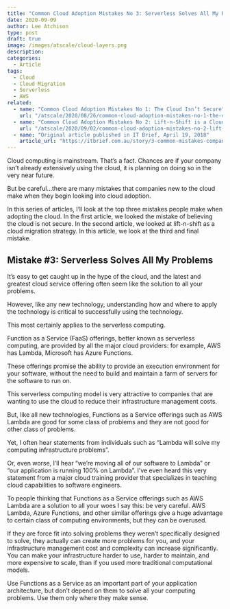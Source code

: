 ```yaml
---
title: "Common Cloud Adoption Mistakes No 3: Serverless Solves All My Problems"
date: 2020-09-09
author: Lee Atchison
type: post
draft: true
image: /images/atscale/cloud-layers.png
description: 
categories:
  - Article
tags:
  - Cloud
  - Cloud Migration
  - Serverless
  - AWS
related:
  - name: "Common Cloud Adoption Mistakes No 1: The Cloud Isn’t Secure"
    url: "/atscale/2020/08/26/common-cloud-adoption-mistakes-no-1-the-cloud-isnt-secure/"
  - name: "Common Cloud Adoption Mistakes No 2: Lift-n-Shift is a Cloud Migration"
    url: "/atscale/2020/09/02/common-cloud-adoption-mistakes-no-2-lift-n-shift-is-a-cloud-migration/"
  - name: "Original article published in IT Brief, April 19, 2018"
    article_url: "https://itbrief.com.au/story/3-common-mistakes-companies-make-when-adopting-cloud"
---
```

Cloud computing is mainstream. That’s a fact. Chances are if your company isn’t already extensively using the cloud, 
it is planning on doing so in the very near future.

But be careful…there are many mistakes that companies new to the cloud make when they begin looking into cloud adoption.

In this series of articles, I’ll look at the top three mistakes people make when adopting the cloud.
In the first article, we looked the mistake of believing the cloud is not secure.
In the second article, we looked at lift-n-shift as a cloud migration strategy.
In this article, we look at the third and final mistake.

## Mistake #3: Serverless Solves All My Problems

It’s easy to get caught up in the hype of the cloud, and the latest and greatest cloud service offering often seem like the 
solution to all your problems.

However, like any new technology, understanding how and where to apply the technology is critical to successfully using 
the technology.

This most certainly applies to the serverless computing.

Function as a Service (FaaS) offerings, better known as serverless computing, are provided by all the major cloud providers: for example, 
AWS has Lambda, Microsoft has Azure Functions.

These offerings promise the ability to provide an execution environment for your software, without the need to build and maintain a 
farm of servers for the software to run on.

This serverless computing model is very attractive to companies that are wanting to use the cloud to reduce their infrastructure 
management costs.

But, like all new technologies, Functions as a Service offerings such as AWS Lambda are good for some class of problems and they are not 
good for other class of problems.

Yet, I often hear statements from individuals such as “Lambda will solve my computing infrastructure problems”.

Or, even worse, I’ll hear “we’re moving all of our software to Lambda” or “our application is running 100% on Lambda”. I’ve even heard this 
very statement from a major cloud training provider that specializes in teaching cloud capabilities to software engineers.

To people thinking that Functions as a Service offerings such as AWS Lambda are a solution to all your woes I say this: be very careful. 
AWS Lambda, Azure Functions, and other similar offerings give a huge advantage to certain class of computing environments, but they can be overused.

If they are force fit into solving problems they weren’t specifically designed to solve, they actually can create more problems for you, 
and your infrastructure management cost and complexity can increase significantly. You can make your infrastructure harder to use, 
harder to maintain, and more expensive to scale, than if you used more traditional computational models.

Use Functions as a Service as an important part of your application architecture, but don’t depend on them to solve all your 
computing problems. Use them only where they make sense.
